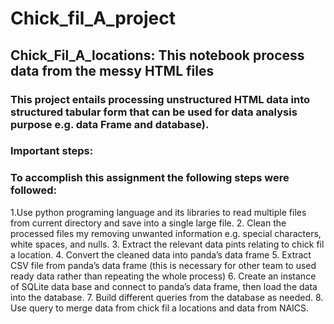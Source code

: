 # Chick_fil_A_project

## Chick_Fil_A_locations: This notebook process data from the messy HTML files
### This project entails processing unstructured HTML data into structured tabular form that can be used for data analysis purpose e.g. data Frame and database). 
### Important steps: 
### To accomplish this assignment the following steps were followed: 
1.Use python programing language and its libraries to read multiple files from current directory and save into a single large file. 
2. Clean the processed files my removing unwanted information e.g. special characters, white spaces, and nulls. 
3. Extract the relevant data pints relating to chick fil a location. 
4. Convert the cleaned data into panda’s data frame
5. Extract CSV file from panda’s data frame (this is necessary for other team to used ready data rather than repeating the whole process) 
6. Create an instance of SQLite data base and connect to panda’s data frame, then load the data into the database. 
7. Build different queries from the database as needed. 
8. Use query to merge data from chick fil a locations and data from NAICS.
